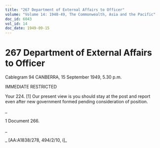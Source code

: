 ```yaml
---
title: "267 Department of External Affairs to Officer"
volume: "Volume 14: 1948-49, The Commonwealth, Asia and the Pacific"
doc_id: 6043
vol_id: 14
doc_date: 1949-09-15
---
```


# 267 Department of External Affairs to Officer

Cablegram 94 CANBERRA, 15 September 1949, 5.30 p.m.

IMMEDIATE RESTRICTED

Your 224. [1] Our present view is you should stay at the post and report even after new government formed pending consideration of position.

_

1 Document 266.

_

_ [AA:A1838/278, 494/2/10, i]_
